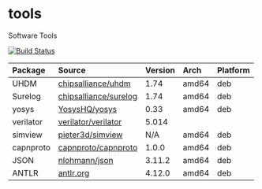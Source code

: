 # tools
Software Tools

[![Build Status](https://github.com/dau-dev/tools/workflows/Release/badge.svg?branch=main)](https://github.com/dau-dev/tools/actions?query=workflow%3A%22Release%22)


| Package   | Source                                                            | Version | Arch  | Platform  |
|:----------|:------------------------------------------------------------------|:--------|:------|:----------|
| UHDM      | [chipsalliance/uhdm](https://github.com/chipsalliance/uhdm)       | 1.74    | amd64 | deb       |
| Surelog   | [chipsalliance/surelog](https://github.com/chipsalliance/surelog) | 1.74    | amd64 | deb       |
| yosys     | [YosysHQ/yosys](https://github.com/YosysHQ/yosys)                 | 0.33    | amd64 | deb       |
| verilator | [verilator/verilator](https://github.com/verilator/verilator)     | 5.014   |       |           |
| simview   | [pieter3d/simview](https://github.com/pieter3d/simview)           | N/A     | amd64 | deb       |
| capnproto | [capnproto/capnproto](https://github.com/capnproto/capnproto)     | 1.0.0   | amd64 | deb       |
| JSON      | [nlohmann/json](https://github.com/nlohmann/json)                 | 3.11.2  | amd64 | deb       |
| ANTLR     | [antlr.org](https://www.antlr.org/)                               | 4.12.0  | amd64 | deb       |

